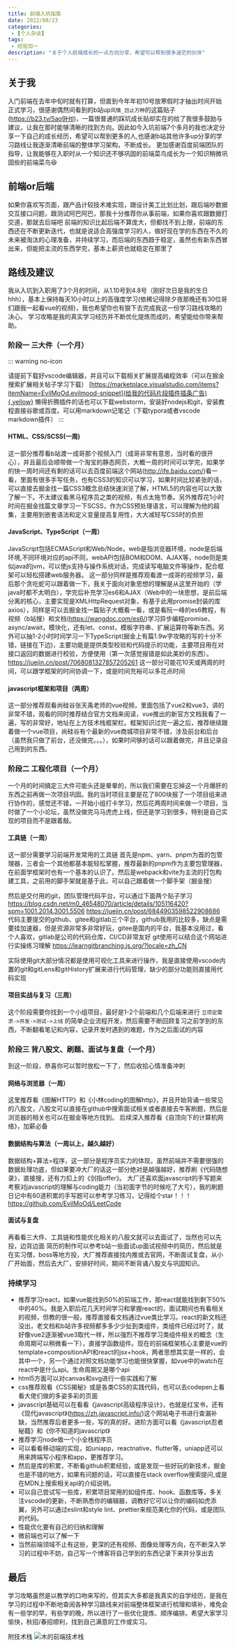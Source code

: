 ```yaml
---
title: 前端入坑指南
date: 2022/08/23
categories:
 - [个人杂谈]
tags:
 - 经验加一
description: "关于个人前端成长的一点方向分享，希望可以帮到很多迷茫的伙伴"
---
```


## 关于我

入门前端在去年中旬时就有打算，但直到今年年初10号放寒假时才抽出时间开始正式学习，很感谢偶然间看到的b站up`风情_岂止万种`的这篇贴子(https://b23.tv/5ao9Htl)，一篇很普通的踩坑成长贴却实在的给了我很多鼓励与建议，让我在那时能够清晰的找到方向。因此如今入坑前端7个多月的我也决定分享一下自己的成长经历，希望可以帮到更多的人,也感谢b站其他许多up分享的学习路线让我逐渐清晰前端的整体学习架构，不断成长。
更加感谢百度前端团队的指导，让我能够在入职时从一个知识还不够巩固的前端菜鸟成长为一个知识稍微巩固些的前端菜鸟:satisfied:

## 前端or后端

如果你喜欢写页面，跟产品计较技术难实现，跟设计美工比划比划，跟后端吵数据交互接口问题，跟测试阿巴阿巴，那我十分推荐你从事前端，如果你喜欢跟数据打交道，那就去后端吧
前端的知识比起后端不算庞大，但都找不到上限，前端的东西还在不断更新迭代，也就是说适合高强度学习的人，做好现在学的东西在不久的未来被淘汰的心理准备，并持续学习，而后端的东西趋于稳定，虽然也有新东西冒出来，但能把主流的东西学完，基本上薪资也就稳定在那里了

## 路线及建议

我从入坑到入职用了3个月的时间，从1.10号到4.8号（刚好次日是我的生日hhh），基本上保持每天10小时以上的高强度学习(依稀记得除夕夜那晚还有30位哥们跟我一起看vue的视频)，我也希望你也有狠下去完成我这一份学习路线攻略的决心。
学习攻略是我的真实学习经历并不断优化提炼而成的，希望能给你带来帮助。

### 阶段一 三大件（一个月）

::: warning no-icon

请提前下载好vscode编辑器，并且可以下载相关扩展提高编程效率（可以在掘金搜索扩展相关帖子学习下载）
[https://marketplace.visualstudio.com/items?itemName=EvilMoOd.evilmood-snippet](给我的代码片段插件插条广告){.yellow}
懒得折腾插件的话也可以下载webstorm，安装好nodejs和git，安装教程直接谷歌或百度。可以用markdown记笔记（下载typora或者vscode markdown插件）
:::

#### HTML、CSS/SCSS(一周)

这一部分推荐看b站渡一成哥那个视频入门（成哥非常有意思，当时看的很开心），并且最后会顺带做一个淘宝的静态网页，大概一周的时间可以学完，如果学的快一周时间还有剩的话可以去百度前端这个网站(http://ife.baidu.com/)看一看，里面有很多手写任务，也有CSS3的知识可以学习，如果时间比较紧张的话，可以直接去掘金找一篇CSS3概念总结快速浏览了解，HTML5的内容也可以大致了解一下。不太建议看黑马程序员之类的视频，有点太拖节奏。另外推荐花1小时时间在掘金找篇文章学习一下SCSS，作为CSS预处理语言，可以理解为他的超集，主要用到嵌套语法和定义变量提高复用性，大大减轻写CSS时的负担

#### JavaScript、TypeScript（一周）

JavaScript包括ECMAScript和Web/Node，web是指浏览器环境，node是后端环境,不同环境对应的api不同，webAPI包括BOM和DOM、AJAX等，node则是类似java的jvm，可以使js支持与操作系统对话，完成读写电脑文件等操作，配合框架可以轻松搭建web服务器。
这一部分同样是推荐观看渡一成哥的视频学习，最后那个贪吃蛇可以跟着做一下，我关于面向对象思想的理解是从这里开始的（学java时都不太明白），学完后补充学习es6和AJAX（Web中的一块思想，是前后端分离的核心，主要实现是XMLHttpRequest对象，有基于此用promise封装的库axios），同样是可以去掘金找一篇贴子大概看一看，或是看阮一峰的es6教程，有视频（b站搜）和文档(https://wangdoc.com/es6/)学习异步编程promise、async/await，模块化，还有let、const，模板字符串、扩展运算符等新东西。另外可以抽1-2小时时间学习一下TypeScript(掘金上有篇1.9w字攻略的写的十分不错，链接在下边)，主要功能是提供类型校验和代码提示的功能，主要项目用在对接口返回的数据进行校验，方便使用（第一次感觉报错是如此美妙的东西）。
https://juejin.cn/post/7068081327857205261
这一部分可能花10天或两周的时间，可以跟学框架的时间协调一下，或是时间充裕可以多花点时间

#### javascript框架和项目（两周）

这一部分推荐观看尚硅谷张天禹老师的vue视频，里面包括了vue2和vue3，讲的非常不错，观看的同时推荐结合官方文档来阅读，vue推出的新官方文档我看了一遍，写的非常好，地址在上方技术栈框架栏。框架知识过完一遍之后，推荐继续跟着做一个vue项目，尚硅谷有个最新的vue商城项目非常不错，涉及前台和后台（虽然我只做了前台，还没做完。。。），如果时间够的话可以跟着做完，并且记录自己用到的东西。

### 阶段二 工程化项目（一个月）

一个月的时间搞定三大件可能头还是晕晕的，所以我们需要在忘掉这一个月爆肝的东西之前再做一次项目巩固。我的当时项目主要是花了800块报了一个项目组来进行协作的，感觉还不错，一开始小组打卡学习，然后花两周时间来做一个项目，当时做了一个小论坛，虽然没做完马马虎虎上线，但还是学习到很多，特别是自己实现的项目而不是跟着敲。

#### 工具链（一周）

这一部分需要学习前端开发常用的工具链
首先是npm、yarn、pnpm为首的包管理器，三者会一个其他都基本能轻松掌握，推荐最新的pnpm作为主要包管理器，在前面学框架时也有一个基本的认识了。然后是webpack和vite为主流的打包构建工具，之前用的脚手架就是基于此，可以自己跟着做一个脚手架（掘金搜）

然后是交付用的git，团队管理代码平台，可以通过下面两个贴子学习
https://blog.csdn.net/m0_46548070/article/details/105116420?spm=1001.2014.3001.5506
https://juejin.cn/post/6844903598522908686
代码主要提交的github、gitee和gitlab三个平台，github我用的比较多，缺点是需要挂加速器，但是资源非常多非常好玩，gitee是国内的平台，我基本没用过，看个人喜欢，gitlab是公司的代码仓库，CI/CD非常友好
git使用可以结合这个网站进行实操练习理解
https://learngitbranching.js.org/?locale=zh_CN

实际使用git大部分情况都是使用可视化工具来进行操作，我是直接使用vscode内置的git和gitLens和gitHistory扩展来进行代码管理，缺少的部分功能则直接用代码实现

#### 项目实战与复习（三周）

这个阶段需要你找到一个小组项目，最好是1-2个前端和几个后端来进行 `立项定需求->开发->测试->上线` 的简单企业流程开发，然后需要不断回顾复习之前学到的东西，不断翻看笔记和内容，记录开发时遇到的难题，作为之后面试的内容

### 阶段三 背八股文、刷题、面试与复盘（一个月）

到这一阶段，恭喜你可以暂时放松一下了，然后收拾心情准备冲刺

#### 网络与浏览器（一周）

这里推荐看《图解HTTP》和《小林coding的图解http》，并且开始背诵一些常见的八股文，八股文可以直接在github中搜索面试相关或者直接去牛客刷题，然后是浏览器的相关也可以在掘金等地方找到。
后续深入推荐看《自顶向下的计算机网络》，加薪必备

#### 数据结构与算法（一周以上，越久越好）

数据结构+算法=程序，这一部分是程序员实力的体现，虽然前端并不需要很强的数据处理功底，但如果要冲大厂的话这一部分绝对是越强越好，推荐刷《代码随想录》，直接搜，还有力扣上的《剑指offer》。
大厂还喜欢面javascript的手写题来考察对javascript的理解与coding能力（当初面字节的时候吃了大亏），我的刷题日记中有60道积累的手写题可以参考学习练习，记得给个star！！！
https://github.com/EvilMoOd/LeetCode

#### 面试与复盘

再看看三大件、工具链和性能优化相关的八股文就可以去面试了，当然也可以先投，边背边面
简历的制作可以参考b站一些面试up面试视频中的简历，然后就是在实习僧，boss等地方投，大厂推荐直接找内推或去官网，不断面试复盘，从小厂开始面，然后去大厂，安排好时间，期间不断背诵八股文与巩固知识。

### 持续学习

- 推荐学习react，如果vue能找到50%的前端工作，那react就能找到剩下50%中的40%。我是入职后花几天时间学习和掌握react的，面试期间也有看相关的视频，但教的很一般，推荐直接看文档通过vue类比学习。react的新文档还没出，老文档和b站许多视频都多多少少扯到类组件，类组件已经过时了，就好像vue2逐渐被vue3取代一样，所以强烈不推荐学习类组件相关的概念（生命周期可以稍微看一下），直接学函数组件。现在的前端框架核心主要是vue的template+compositionAPI和react的jsx+hook，两者思想其实是一样的，会其中一个，另一个通过对照文档功能学习也能很快掌握，如vue中的watch在react中是什么api。生命周期又是哪个api
- html5方面可以对canvas和svg进行一些实践和了解
- css推荐观看《CSS揭秘》或是各类CSS的实践代码，也可以去codepen上看看大佬们做的多姿多彩的页面
- javascript基础可以在看看《javascript高级程序设计》，也就是红宝书，还有《现代javascript》(https://zh.javascript.info/)这个网站电子书进行查漏补缺，当然推荐后者更多一些，写的真的好。进阶方面可以看《javascript忍者秘籍》和《你不知道的javascript》
- 推荐学习node做一个小全栈程序员
- 可以看看移动端的实现，如uniapp，reactnative、flutter等，uniapp还可以用来跨端写小程序和app，更推荐学习。
- 然后是库的积累，不断看github积累经验，或是发现一些好玩的新技术，掘金也是不错的地方，如果有问题的话，可以直接在stack overflow搜索提问,或是在MDN上搜索相关api的介绍说明。
- 可以自己尝试写一些库，积累项目常用的如组件库、hook、函数库等，多关注vscode的更新，不断熟悉你的编辑器，调教好它可以让你的编码如虎添翼，另外可以通过eslint和style lint、prettier来规范美化你的代码，或是团队的代码。
- 性能优化要有自己的归纳和理解
- 微前端也可以了解一下
- 当然前端领域不止有这些，更深的还有视频、图像处理等方向，在不断深入学习的过程中不妨，自己写一个博客将自己学到的东西记录下来并分享出去

## 最后

学习攻略虽然是以教学的口吻来写的，但其实大多都是我真实的自学经历，是我在学习的过程中不断地查阅各种学习路线来对前端整体框架进行梳理和填补，难免会有一些学的早，有些学的晚，所以进行了一些优化提炼、顺序编排。希望大家学习愉快，秋招/春招顺利，找到自己满意的工作或实习。

附技术栈
![木的前端技术栈](https://s2.loli.net/2022/09/22/AmgXOhvT8En9B1z.png)
